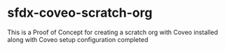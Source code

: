 # sfdx-coveo-scratch-org
This is a Proof of Concept for creating a scratch org with Coveo installed along with Coveo setup configuration completed
